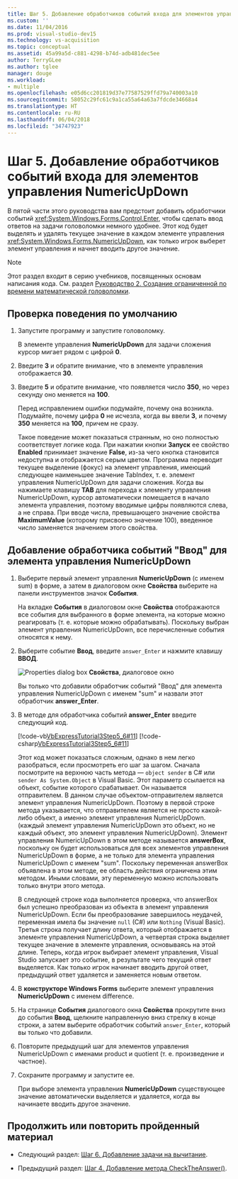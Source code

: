 ```yaml
---
title: Шаг 5. Добавление обработчиков событий входа для элементов управления NumericUpDown
ms.custom: ''
ms.date: 11/04/2016
ms.prod: visual-studio-dev15
ms.technology: vs-acquisition
ms.topic: conceptual
ms.assetid: 45a99a5d-c881-4298-b74d-adb481dec5ee
author: TerryGLee
ms.author: tglee
manager: douge
ms.workload:
- multiple
ms.openlocfilehash: e05d6cc201819d37e77587529ffd79a740003a10
ms.sourcegitcommit: 58052c29fc61c9a1ca55a64a63a7fdcde34668a4
ms.translationtype: HT
ms.contentlocale: ru-RU
ms.lasthandoff: 06/04/2018
ms.locfileid: "34747923"
---
```

# <a name="step-5-add-enter-event-handlers-for-the-numericupdown-controls"></a>Шаг 5. Добавление обработчиков событий входа для элементов управления NumericUpDown
В пятой части этого руководства вам предстоит добавить обработчики событий <xref:System.Windows.Forms.Control.Enter>, чтобы сделать ввод ответов на задачи головоломки немного удобнее. Этот код будет выделять и удалять текущее значение в каждом элементе управления <xref:System.Windows.Forms.NumericUpDown>, как только игрок выберет элемент управления и начнет вводить другое значение.

> [!NOTE]
>  Этот раздел входит в серию учебников, посвященных основам написания кода. См. раздел [Руководство 2. Создание ограниченной по времени математической головоломки](../ide/tutorial-2-create-a-timed-math-quiz.md).

## <a name="to-verify-the-default-behavior"></a>Проверка поведения по умолчанию

1.  Запустите программу и запустите головоломку.

     В элементе управления **NumericUpDown** для задачи сложения курсор мигает рядом с цифрой **0**.

2.  Введите **3** и обратите внимание, что в элементе управления отображается **30**.

3.  Введите **5** и обратите внимание, что появляется число **350**, но через секунду оно меняется на **100**.

     Перед исправлением ошибки подумайте, почему она возникла. Подумайте, почему цифра **0** не исчезла, когда вы ввели **3**, и почему **350** меняется на **100**, причем не сразу.

     Такое поведение может показаться странным, но оно полностью соответствует логике кода. При нажатии кнопки **Запуск** ее свойство **Enabled** принимает значение **False**, из-за чего кнопка становится недоступна и отображается серым цветом. Программа переводит текущее выделение (фокус) на элемент управления, имеющий следующее наименьшее значение TabIndex, т. е. элемент управления NumericUpDown для задачи сложения. Когда вы нажимаете клавишу **TAB** для перехода к элементу управления NumericUpDown, курсор автоматически помещается в начало элемента управления, поэтому вводимые цифры появляются слева, а не справа. При вводе числа, превышающего значение свойства **MaximumValue** (которому присвоено значение 100), введенное число заменяется значением этого свойства.

## <a name="to-add-an-enter-event-handler-for-a-numericupdown-control"></a>Добавление обработчика событий "Ввод" для элемента управления NumericUpDown

1.  Выберите первый элемент управления **NumericUpDown** (с именем sum) в форме, а затем в диалоговом окне **Свойства** выберите на панели инструментов значок **События**.

     На вкладке **События** в диалоговом окне **Свойства** отображаются все события для выбранного в форме элемента, на которые можно реагировать (т. е. которые можно обрабатывать). Поскольку выбран элемент управления NumericUpDown, все перечисленные события относятся к нему.

2.  Выберите событие **Ввод**, введите `answer_Enter` и нажмите клавишу **ВВОД**.

     ![Properties dialog box](../ide/media/express_answerenter.png)
**Свойства**, диалоговое окно

     Вы только что добавили обработчик событий "Ввод" для элемента управления NumericUpDown с именем "sum" и назвали этот обработчик **answer_Enter**.

3.  В методе для обработчика событий **answer_Enter** введите следующий код.

     [!code-vb[VbExpressTutorial3Step5_6#11](../ide/codesnippet/VisualBasic/step-5-add-enter-event-handlers-for-the-numericupdown-controls_1.vb)]
     [!code-csharp[VbExpressTutorial3Step5_6#11](../ide/codesnippet/CSharp/step-5-add-enter-event-handlers-for-the-numericupdown-controls_1.cs)]

     Этот код может показаться сложным, однако в нем легко разобраться, если просмотреть его шаг за шагом. Сначала посмотрите на верхнюю часть метода — `object sender` в C# или `sender As System.Object` в Visual Basic. Этот параметр ссылается на объект, событие которого срабатывает. Он называется отправителем. В данном случае объектом-отправителем является элемент управления NumericUpDown. Поэтому в первой строке метода указывается, что отправителем является не просто какой-либо объект, а именно элемент управления NumericUpDown. (каждый элемент управления NumericUpDown это объект, но не каждый объект, это элемент управления NumericUpDown). Элемент управления NumericUpDown в этом методе называется **answerBox**, поскольку он будет использоваться для всех элементов управления NumericUpDown в форме, а не только для элемента управления NumericUpDown с именем "sum". Поскольку переменная answerBox объявлена в этом методе, ее область действия ограничена этим методом. Иными словами, эту переменную можно использовать только внутри этого метода.

     В следующей строке кода выполняется проверка, что answerBox был успешно преобразован из объекта в элемент управления NumericUpDown. Если бы преобразование завершилось неудачей, переменная имела бы значение `null` (C#) или `Nothing` (Visual Basic). Третья строка получает длину ответа, который отображается в элементе управления NumericUpDown, а четвертая строка выделяет текущее значение в элементе управления, основываясь на этой длине. Теперь, когда игрок выбирает элемент управления, Visual Studio запускает это событие, в результате чего текущий ответ выделяется. Как только игрок начинает вводить другой ответ, предыдущий ответ удаляется и заменяется новым ответом.

4.  В **конструкторе Windows Forms** выберите элемент управления **NumericUpDown** с именем difference.

5.  На странице **События** диалогового окна **Свойства** прокрутите вниз до события **Ввод**, щелкните направленную вниз стрелку в конце строки, а затем выберите обработчик событий `answer_Enter`, который вы только что добавили.

6.  Повторите предыдущий шаг для элементов управления NumericUpDown с именами product и quotient (т. е. произведение и частное).

7.  Сохраните программу и запустите ее.

     При выборе элемента управления **NumericUpDown** существующее значение автоматически выделяется и удаляется, когда вы начинаете вводить другое значение.

## <a name="to-continue-or-review"></a>Продолжить или повторить пройденный материал

-   Следующий раздел: [Шаг 6. Добавление задачи на вычитание](../ide/step-6-add-a-subtraction-problem.md).

-   Предыдущий раздел: [Шаг 4. Добавление метода CheckTheAnswer()](../ide/step-4-add-the-checktheanswer-parens-method.md).
